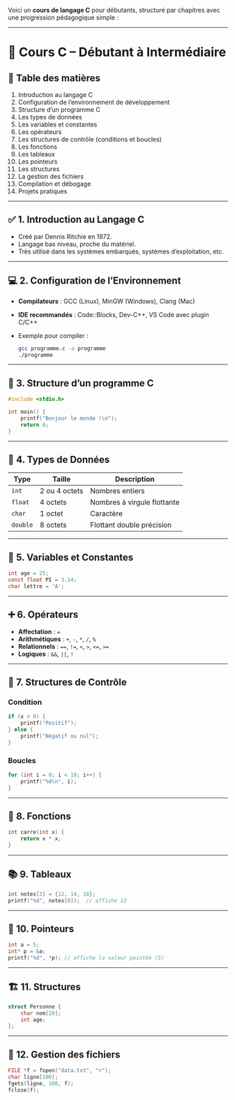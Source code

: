 Voici un **cours de langage C** pour débutants, structuré par chapitres avec une progression pédagogique simple :

---

# 📘 **Cours C – Débutant à Intermédiaire**

## 🧭 Table des matières

1. Introduction au langage C
2. Configuration de l’environnement de développement
3. Structure d’un programme C
4. Les types de données
5. Les variables et constantes
6. Les opérateurs
7. Les structures de contrôle (conditions et boucles)
8. Les fonctions
9. Les tableaux
10. Les pointeurs
11. Les structures
12. La gestion des fichiers
13. Compilation et débogage
14. Projets pratiques

---

## ✅ 1. Introduction au Langage C

* Créé par Dennis Ritchie en 1972.
* Langage bas niveau, proche du matériel.
* Très utilisé dans les systèmes embarqués, systèmes d’exploitation, etc.

---

## 💻 2. Configuration de l’Environnement

* **Compilateurs** : GCC (Linux), MinGW (Windows), Clang (Mac)
* **IDE recommandés** : Code::Blocks, Dev-C++, VS Code avec plugin C/C++
* Exemple pour compiler :

  ```bash
  gcc programme.c -o programme
  ./programme
  ```

---

## 🧱 3. Structure d’un programme C

```c
#include <stdio.h>

int main() {
    printf("Bonjour le monde !\n");
    return 0;
}
```

---

## 🔣 4. Types de Données

| Type     | Taille        | Description                 |
| -------- | ------------- | --------------------------- |
| `int`    | 2 ou 4 octets | Nombres entiers             |
| `float`  | 4 octets      | Nombres à virgule flottante |
| `char`   | 1 octet       | Caractère                   |
| `double` | 8 octets      | Flottant double précision   |

---

## 📝 5. Variables et Constantes

```c
int age = 25;
const float PI = 3.14;
char lettre = 'A';
```

---

## ➕ 6. Opérateurs

* **Affectation** : `=`
* **Arithmétiques** : `+`, `-`, `*`, `/`, `%`
* **Relationnels** : `==`, `!=`, `<`, `>`, `<=`, `>=`
* **Logiques** : `&&`, `||`, `!`

---

## 🔁 7. Structures de Contrôle

### Condition

```c
if (x > 0) {
    printf("Positif");
} else {
    printf("Négatif ou nul");
}
```

### Boucles

```c
for (int i = 0; i < 10; i++) {
    printf("%d\n", i);
}
```

---

## 🧩 8. Fonctions

```c
int carre(int x) {
    return x * x;
}
```

---

## 📚 9. Tableaux

```c
int notes[3] = {12, 14, 16};
printf("%d", notes[0]);  // affiche 12
```

---

## 📌 10. Pointeurs

```c
int a = 5;
int* p = &a;
printf("%d", *p); // affiche la valeur pointée (5)
```

---

## 🏗️ 11. Structures

```c
struct Personne {
    char nom[20];
    int age;
};
```

---

## 📂 12. Gestion des fichiers

```c
FILE *f = fopen("data.txt", "r");
char ligne[100];
fgets(ligne, 100, f);
fclose(f);
```

